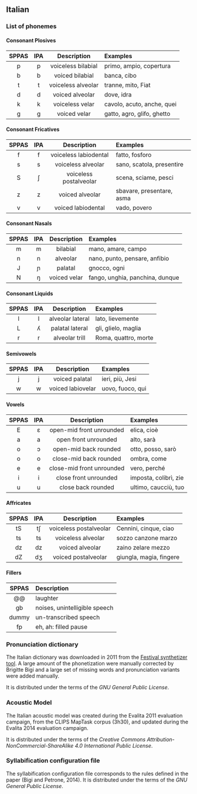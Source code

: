 ## Italian

### List of phonemes

#### Consonant Plosives

| SPPAS |  IPA  | Description           | Examples                   |
|:-----:|:-----:|:---------------------:|:---------------------------|
|   p   |   p   | voiceless bilabial    | primo, ampio, copertura    |
|   b   |   b   | voiced bilabial       | banca, cibo                |
|   t   |   t   | voiceless alveolar    | tranne, mito, Fiat         |
|   d   |   d   | voiced alveolar       | dove, idra                 |
|   k   |   k   | voiceless velar       | cavolo, acuto, anche, quei |
|   g   |   g   | voiced velar          | gatto, agro, glifo, ghetto |


#### Consonant Fricatives

| SPPAS |  IPA  | Description            | Examples                  |
|:-----:|:-----:|:----------------------:|:--------------------------|
|   f   |   f   | voiceless labiodental  | fatto, fosforo            |
|   s   |   s   | voiceless alveolar     | sano, scatola, presentire |
|   S   |   ʃ   | voiceless postalveolar | scena, sciame, pesci      |
|   z   |   z   | voiced alveolar        | sbavare, presentare, asma |
|   v   |   v   | voiced labiodental     | vado, povero              |


#### Consonant Nasals

| SPPAS |  IPA  | Description            | Examples                        |
|:-----:|:-----:|:----------------------:|:--------------------------------|
|   m   |   m   | bilabial               | mano, amare, campo              |
|   n   |   n   | alveolar               | nano, punto, pensare, anfibio   |
|   J   |   ɲ   | palatal                | gnocco, ogni                    |
|   N   |   ŋ   | voiced velar           | fango, unghia, panchina, dunque |


#### Consonant Liquids

| SPPAS |  IPA  | Description            | Examples             |
|:-----:|:-----:|:----------------------:|:---------------------|
|   l   |   l   | alveolar lateral       | lato, lievemente     |
|   L   |   ʎ   | palatal lateral        | gli, glielo, maglia  |
|   r   |   r   | alveolar trill         | Roma, quattro, morte |


#### Semivowels

| SPPAS |  IPA  | Description            | Examples             |
|:-----:|:-----:|:----------------------:|:---------------------|
|   j   |   j   | voiced palatal         | ieri, più, Jesi      |
|   w   |   w   | voiced labiovelar      | uovo, fuoco, qui     | 


#### Vowels

| SPPAS |  IPA  | Description               | Examples               |
|:-----:|:-----:|:-------------------------:|:-----------------------|
|   E   |   ɛ   | open-mid front unrounded  | elica, cioè            |
|   a   |   a   | open front unrounded      | alto, sarà             |
|   o   |   ɔ   | open-mid back rounded     | otto, posso, sarò      |
|   o   |   o   | close-mid back rounded    | ombra, come            |
|   e   |   e   | close-mid front unrounded | vero, perché           |
|   i   |   i   | close front unrounded     | imposta, colibrì, zie  |
|   u   |   u   | close back rounded        | ultimo, caucciù, tuo   |


#### Affricates

| SPPAS |  IPA  | Description               | Examples                |
|:-----:|:-----:|:-------------------------:|:------------------------|
|  tS   |  tʃ   | voiceless postalveolar    | Cennini, cinque, ciao   |
|  ts   |  ts   | voiceless alveolar        | sozzo  canzone  marzo   |
|  dz   |  dz   | voiced alveolar           | zaino  zelare  mezzo    |
|  dZ   |  dʒ   | voiced postalveolar       | giungla, magia, fingere | 


#### Fillers

| SPPAS | Description                     | 
|:-----:|:--------------------------------|
| @@    |  laughter                       |
| gb    |  noises,  unintelligible speech |
| dummy |  un-transcribed speech          |
| fp    |  eh, ah: filled pause           |



### Pronunciation dictionary

The Italian dictionary was downloaded in 2011 from the 
[Festival synthetizer tool](http://www.cstr.ed.ac.uk/projects/festival/).
A large amount of the phonetization were manually corrected by Brigitte Bigi
and a large set of missing words and pronunciation variants were added
manually.

It is distributed under the terms of the *GNU General Public License*.


### Acoustic Model

The Italian acoustic model was created during the Evalita 2011 evaluation
campaign, from the CLIPS MapTask corpus (3h30), and updated during the
Evalita 2014 evaluation campaign.

It is distributed under the terms of the 
*Creative Commons Attribution-NonCommercial-ShareAlike 4.0 International Public License*.


### Syllabification configuration file

The syllabification configuration file corresponds to the rules defined
in the paper (Bigi and Petrone, 2014).
It is distributed under the terms of the *GNU General Public License*.
